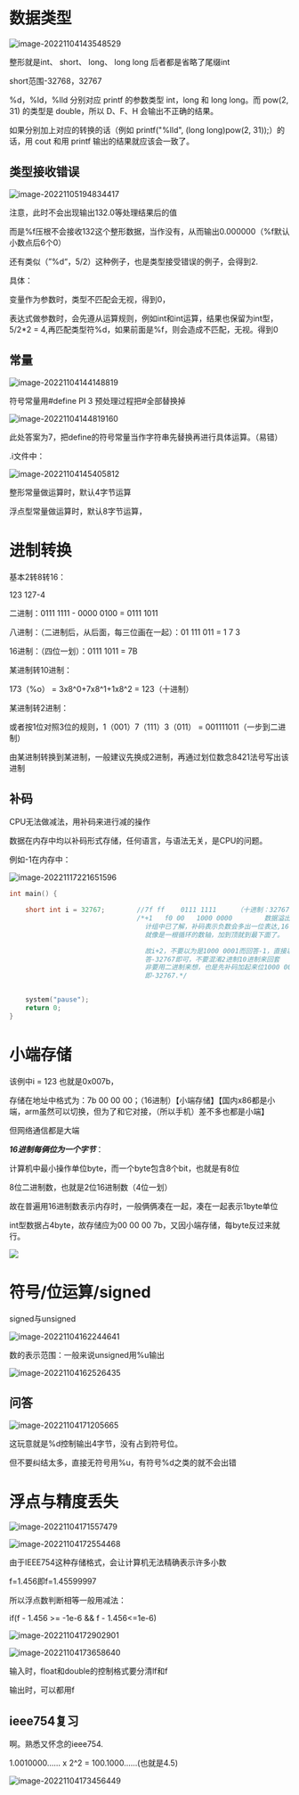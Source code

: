 # 数据类型

![image-20221104143548529](C:\Users\23614\AppData\Roaming\Typora\typora-user-images\image-20221104143548529.png)

整形就是int、 short、 long、 long long			后者都是省略了尾缀int

short范围-32768，32767



%d，%ld，%lld 分别对应 printf 的参数类型 int，long 和 long long。而 pow(2, 31) 的类型是 double，所以 D、F、H 会输出不正确的结果。

如果分别加上对应的转换的话（例如 printf("%lld", (long long)pow(2, 31));）的话，用 cout 和用 printf 输出的结果就应该会一致了。



## 类型接收错误

![image-20221105194834417](C:\Users\23614\AppData\Roaming\Typora\typora-user-images\image-20221105194834417.png)

注意，此时不会出现输出132.0等处理结果后的值

而是%f压根不会接收132这个整形数据，当作没有，从而输出0.000000（%f默认小数点后6个0）

还有类似（”%d“，5/2）这种例子，也是类型接受错误的例子，会得到2.

具体：

变量作为参数时，类型不匹配会无视，得到0，

表达式做参数时，会先遵从运算规则，例如int和int运算，结果也保留为int型，5/2*2 = 4,再匹配类型符%d，如果前面是%f，则会造成不匹配，无视。得到0







## 常量

![image-20221104144148819](C:\Users\23614\AppData\Roaming\Typora\typora-user-images\image-20221104144148819.png)

符号常量用#define PI 3		预处理过程把#全部替换掉

![image-20221104144819160](C:\Users\23614\AppData\Roaming\Typora\typora-user-images\image-20221104144819160.png)

此处答案为7，把define的符号常量当作字符串先替换再进行具体运算。（易错）

.i文件中：

![image-20221104145405812](C:\Users\23614\AppData\Roaming\Typora\typora-user-images\image-20221104145405812.png)



整形常量做运算时，默认4字节运算

浮点型常量做运算时，默认8字节运算，

# 进制转换

基本2转8转16：

123		127-4

二进制：0111 1111 - 0000 0100 = 0111 1011

八进制：（二进制后，从后面，每三位画在一起）：01 111 011 = 1 7 3

16进制：（四位一划）：0111 1011 = 7B





某进制转10进制：

173（%o） = 3x8^0+7x8^1+1x8^2 = 123（十进制）



某进制转2进制：

或者按1位对照3位的规则，1（001）7（111）3（011） = 001111011（一步到二进制）

由某进制转换到某进制，一般建议先换成2进制，再通过划位数念8421法号写出该进制 



## 补码

CPU无法做减法，用补码来进行减的操作

数据在内存中均以补码形式存储，任何语言，与语法无关，是CPU的问题。

例如-1在内存中：

![image-20221117221651596](C:\Users\23614\AppData\Roaming\Typora\typora-user-images\image-20221117221651596.png)

``` c
int main() {

	short int i = 32767;		//7f ff    0111 1111     （十进制：32767）
								/*+1   f0 00   1000 0000		数据溢出
								  计组中已了解，补码表示负数会多出一位表达,16位取值[-32768,32767]
								  就像是一根循环的数轴，加到顶就到最下面了。

								  故i+2，不要以为是1000 0001而回答-1，直接以十进制数轴思维
								  答-32767即可，不要混淆2进制10进制来回套
								  非要用二进制来想，也是先补码加起来位1000 0001再转原码1111 1111
								  即-32767.*/


	system("pause");
	return 0;
}
```





# 小端存储

该例中i = 123  也就是0x007b，

存储在地址中格式为：7b 00 00 00；（16进制）【小端存储】【国内x86都是小端，arm虽然可以切换，但为了和它对接，（所以手机）差不多也都是小端】

但网络通信都是大端

***16进制每俩位为一个字节***：

计算机中最小操作单位byte，而一个byte包含8个bit，也就是有8位

8位二进制数，也就是2位16进制数（4位一划）

故在普遍用16进制数表示内存时，一般俩俩凑在一起，凑在一起表示1byte单位

int型数据占4byte，故存储应为00 00 00 7b，又因小端存储，每byte反过来就行。

![](C:\Users\23614\Desktop\C语言\image\小端存储.png)



# 符号/位运算/signed

signed与unsigned

![image-20221104162244641](C:\Users\23614\AppData\Roaming\Typora\typora-user-images\image-20221104162244641.png)

数的表示范围：一般来说unsigned用%u输出

![image-20221104162526435](C:\Users\23614\AppData\Roaming\Typora\typora-user-images\image-20221104162526435.png)



## 问答

![image-20221104171205665](C:\Users\23614\AppData\Roaming\Typora\typora-user-images\image-20221104171205665.png)

这玩意就是%d控制输出4字节，没有占到符号位。

但不要纠结太多，直接无符号用%u，有符号%d之类的就不会出错





# 浮点与精度丢失

![image-20221104171557479](C:\Users\23614\AppData\Roaming\Typora\typora-user-images\image-20221104171557479.png)

![image-20221104172554468](C:\Users\23614\AppData\Roaming\Typora\typora-user-images\image-20221104172554468.png)

由于IEEE754这种存储格式，会让计算机无法精确表示许多小数

f=1.456即f=1.45599997

所以浮点数判断相等一般用减法：

if(f - 1.456 >= -1e-6 && f - 1.456<=1e-6)

![image-20221104172902901](C:\Users\23614\AppData\Roaming\Typora\typora-user-images\image-20221104172902901.png)

![image-20221104173658640](C:\Users\23614\AppData\Roaming\Typora\typora-user-images\image-20221104173658640.png)

输入时，float和double的控制格式要分清lf和f

输出时，可以都用f

## ieee754复习

啊。熟悉又怀念的ieee754.

1.0010000...... x 2^2 = 100.1000......(也就是4.5)

![image-20221104173456449](C:\Users\23614\AppData\Roaming\Typora\typora-user-images\image-20221104173456449.png)































